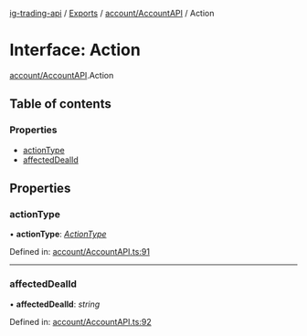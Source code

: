 [ig-trading-api](../README.md) / [Exports](../modules.md) / [account/AccountAPI](../modules/account_accountapi.md) / Action

# Interface: Action

[account/AccountAPI](../modules/account_accountapi.md).Action

## Table of contents

### Properties

- [actionType](account_accountapi.action.md#actiontype)
- [affectedDealId](account_accountapi.action.md#affecteddealid)

## Properties

### actionType

• **actionType**: [_ActionType_](../enums/account_accountapi.actiontype.md)

Defined in: [account/AccountAPI.ts:91](https://github.com/bennycode/ig-trading-api/blob/7c81ba3/src/account/AccountAPI.ts#L91)

---

### affectedDealId

• **affectedDealId**: _string_

Defined in: [account/AccountAPI.ts:92](https://github.com/bennycode/ig-trading-api/blob/7c81ba3/src/account/AccountAPI.ts#L92)
